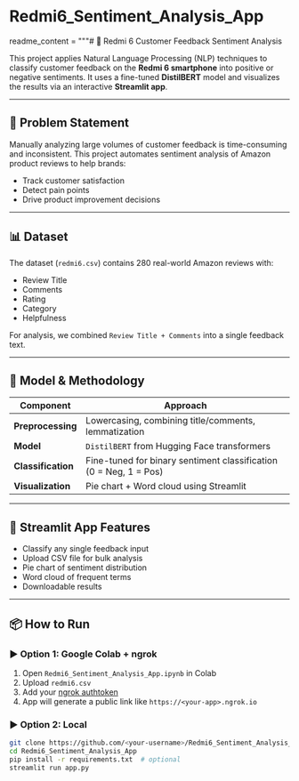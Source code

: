 # Redmi6_Sentiment_Analysis_App
readme_content = """# 📱 Redmi 6 Customer Feedback Sentiment Analysis

This project applies Natural Language Processing (NLP) techniques to classify customer feedback on the **Redmi 6 smartphone** into positive or negative sentiments. It uses a fine-tuned **DistilBERT** model and visualizes the results via an interactive **Streamlit app**.

---

## 🧠 Problem Statement

Manually analyzing large volumes of customer feedback is time-consuming and inconsistent. This project automates sentiment analysis of Amazon product reviews to help brands:

- Track customer satisfaction
- Detect pain points
- Drive product improvement decisions

---

## 📊 Dataset

The dataset (`redmi6.csv`) contains 280 real-world Amazon reviews with:
- Review Title
- Comments
- Rating
- Category
- Helpfulness

For analysis, we combined `Review Title + Comments` into a single feedback text.

---

## 🧪 Model & Methodology

| Component            | Approach                                                   |
|----------------------|-------------------------------------------------------------|
| **Preprocessing**    | Lowercasing, combining title/comments, lemmatization        |
| **Model**            | `DistilBERT` from Hugging Face transformers                 |
| **Classification**   | Fine-tuned for binary sentiment classification (0 = Neg, 1 = Pos) |
| **Visualization**    | Pie chart + Word cloud using Streamlit                      |

---

## 🚀 Streamlit App Features

- Classify any single feedback input
- Upload CSV file for bulk analysis
- Pie chart of sentiment distribution
- Word cloud of frequent terms
- Downloadable results

---

## 📦 How to Run

### ▶️ Option 1: Google Colab + ngrok
1. Open `Redmi6_Sentiment_Analysis_App.ipynb` in Colab
2. Upload `redmi6.csv`
3. Add your [ngrok authtoken](https://dashboard.ngrok.com/)
4. App will generate a public link like `https://<your-app>.ngrok.io`

### ▶️ Option 2: Local
```bash
git clone https://github.com/<your-username>/Redmi6_Sentiment_Analysis_App.git
cd Redmi6_Sentiment_Analysis_App
pip install -r requirements.txt  # optional
streamlit run app.py
